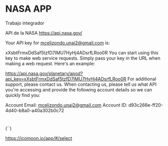 # NASA APP

Trabajo integrador

API de la NASA https://api.nasa.gov/

Your API key for mcelizondo.unaj2@gmail.com is:

xXsbtFrmxDdSaf5tzfD7IMU7HyHj4ADsrfLRoo0R
You can start using this key to make web service requests. Simply pass your key in the URL when making a web request. Here's an example:

https://api.nasa.gov/planetary/apod?api_key=xXsbtFrmxDdSaf5tzfD7IMU7HyHj4ADsrfLRoo0R
For additional support, please contact us. When contacting us, please tell us what API you're accessing and provide the following account details so we can quickly find you:

Account Email: mcelizondo.unaj2@gmail.com
Account ID: d93c266e-ff20-4d40-b8a0-a40a302b0c72


<div id="output">
    <thing id="img"></thing>
    <p id="copyright"></p>
    <h1 id="title"></h1>
    <p id="explicacion"></p>
</div>
<script>
    $.ajax{{
        url:

    }};
</script>

(``)

https://icomoon.io/app/#/select